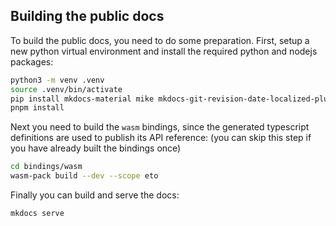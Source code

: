 ## Building the public docs

To build the public docs, you need to do some preparation. First, setup a new python virtual environment and install the required python and nodejs packages:

```bash
python3 -m venv .venv
source .venv/bin/activate
pip install mkdocs-material mike mkdocs-git-revision-date-localized-plugin mkdocs-git-committers-plugin-2 mkdocs-git-authors-plugin mkdocs-typedoc
pnpm install
```

Next you need to build the `wasm` bindings, since the generated typescript definitions are used to publish its API reference: (you can skip this step if you have already built the bindings once)

```bash
cd bindings/wasm
wasm-pack build --dev --scope eto
```

Finally you can build and serve the docs:

```bash
mkdocs serve
```

